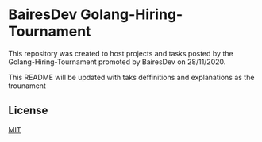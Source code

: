 # BairesDev Golang-Hiring-Tournament

This repository was created to host projects and tasks posted by the Golang-Hiring-Tournament promoted by BairesDev on 28/11/2020.

This README will be updated with taks deffinitions and explanations as the trounament 

## License
[MIT](https://choosealicense.com/licenses/mit/)
